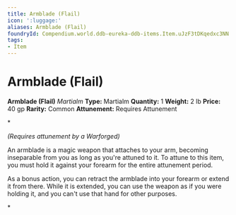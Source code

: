 ```yaml
---
title: Armblade (Flail)
icon: ':luggage:'
aliases: Armblade (Flail)
foundryId: Compendium.world.ddb-eureka-ddb-items.Item.uJzF3tDKqedxc3NN
tags:
- Item
---
```


# Armblade (Flail)

**Armblade (Flail)**
_Martialm_
**Type:** Martialm
**Quantity:** 1
**Weight:** 2 lb
**Price:** 40 gp
**Rarity:** Common
**Attunement:** Requires Attunement

*<div class="item-attunement"><i>(Requires attunement by a Warforged)</i><p>An armblade is a magic weapon that attaches to your arm, becoming inseparable from you as long as you're attuned to it. To attune to this item, you must hold it against your forearm for the entire attunement period.

As a bonus action, you can retract the armblade into your forearm or extend it from there. While it is extended, you can use the weapon as if you were holding it, and you can't use that hand for other purposes.</p>*